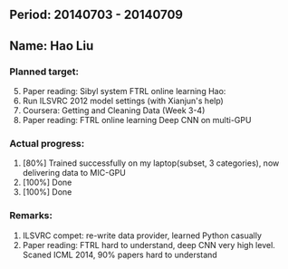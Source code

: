 ## Period: 20140703 - 20140709
## Name: Hao Liu

### Planned target:
5. Paper reading:
	Sibyl system
	FTRL online learning
Hao:
1. Run ILSVRC 2012 model settings (with Xianjun's help)
2. Coursera: Getting and Cleaning Data (Week 3-4)
3. Paper reading:
        FTRL online learning
        Deep CNN on multi-GPU

### Actual progress:
1.   [80%] Trained successfully on my laptop(subset, 3 categories), now delivering data to MIC-GPU
2.   [100%] Done
3.   [100%] Done

### Remarks:
1.   ILSVRC compet: re-write data provider, learned Python casually
2.   Paper reading: FTRL hard to understand, deep CNN very high level. Scaned ICML 2014,  90% papers hard to understand

